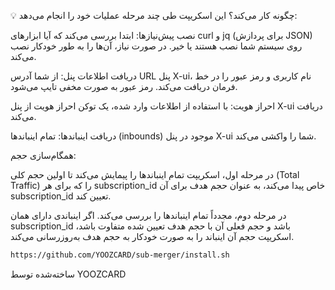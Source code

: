 💡 چگونه کار می‌کند؟
این اسکریپت طی چند مرحله عملیات خود را انجام می‌دهد:

نصب پیش‌نیازها: ابتدا بررسی می‌کند که آیا ابزارهای curl و jq (برای پردازش JSON) روی سیستم شما نصب هستند یا خیر. در صورت نیاز، آن‌ها را به طور خودکار نصب می‌کند.

دریافت اطلاعات پنل: از شما آدرس URL پنل X-ui، نام کاربری و رمز عبور را در خط فرمان دریافت می‌کند. رمز عبور به صورت مخفی تایپ می‌شود.

احراز هویت: با استفاده از اطلاعات وارد شده، یک توکن احراز هویت از پنل X-ui دریافت می‌کند.

دریافت اینباندها: تمام اینباندها (inbounds) موجود در پنل X-ui شما را واکشی می‌کند.

همگام‌سازی حجم:

در مرحله اول، اسکریپت تمام اینباندها را پیمایش می‌کند تا اولین حجم کلی (Total Traffic) را که برای هر subscription_id خاص پیدا می‌کند، به عنوان حجم هدف برای آن subscription_id تعیین کند.

در مرحله دوم، مجدداً تمام اینباندها را بررسی می‌کند. اگر اینباندی دارای همان subscription_id باشد و حجم فعلی آن با حجم هدف تعیین شده متفاوت باشد، اسکریپت حجم آن اینباند را به صورت خودکار به حجم هدف به‌روزرسانی می‌کند.
```bash
https://github.com/YOOZCARD/sub-merger/install.sh
```

ساخته‌شده توسط YOOZCARD
